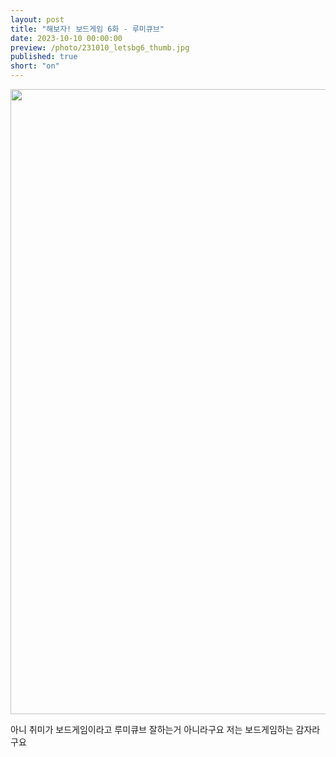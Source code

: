 ```yaml
---
layout: post
title: "해보자! 보드게임 6화 - 루미큐브"
date: 2023-10-10 00:00:00
preview: /photo/231010_letsbg6_thumb.jpg
published: true
short: "on"
---
```


<img src="/photo/231010_letsbg6.jpg" width="1000">


아니 취미가 보드게임이라고 루미큐브 잘하는거 아니라구요
저는 보드게임하는 감자라구요